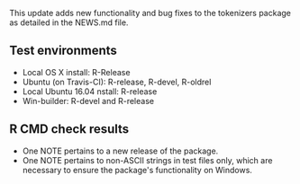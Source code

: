This update adds new functionality and bug fixes to the tokenizers package as
detailed in the NEWS.md file.

## Test environments

* Local OS X install: R-Release
* Ubuntu (on Travis-CI): R-release, R-devel, R-oldrel
* Local Ubuntu 16.04 nstall: R-release
* Win-builder: R-devel and R-release

## R CMD check results

* One NOTE pertains to a new release of the package. 
* One NOTE pertains to non-ASCII strings in test files only, which are
  necessary to ensure the package's functionality on Windows.
